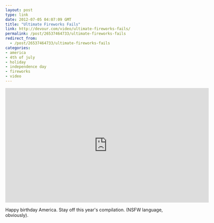```yaml
---
layout: post
type: link
date: 2012-07-05 04:07:09 GMT
title: "Ultimate Fireworks Fails"
link: http://devour.com/video/ultimate-fireworks-fails/
permalink: /post/26537464733/ultimate-fireworks-fails
redirect_from: 
  - /post/26537464733/ultimate-fireworks-fails
categories:
- america
- 4th of july
- holiday
- independence day
- fireworks
- video
---
```

<p><iframe width="640" height="360" src="http://www.youtube.com/embed/D5jI92Ht99Y?feature=player_embedded" frameborder="0" allowfullscreen></iframe></p><p>Happy birthday America. Stay off this year's compilation. (NSFW language, obviously).</p>